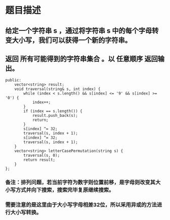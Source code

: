 # 题目描述
## 给定一个字符串 s ，通过将字符串 s 中的每个字母转变大小写，我们可以获得一个新的字符串。
## 返回 所有可能得到的字符串集合 。以 任意顺序 返回输出。
```class Solution {
public:
    vector<string> result;
    void traversal(string& s, int index) {
        while (index < s.length() && s[index] <= '9' && s[index] >= '0') {
            index++;
        }
        if (index == s.length()) {
            result.push_back(s);
            return;
        }
        s[index] ^= 32;  
        traversal(s, index + 1);
        s[index] ^= 32;
        traversal(s, index + 1);
    }
    vector<string> letterCasePermutation(string s) {
        traversal(s, 0);
        return result;
    }
};
```
### **备注**：排列问题，若当前字符为数字则位置前移，是字母则改变其大小写方式并向下搜索，搜索完毕复原继续搜索。
### 需要注意的是这里由于大小写字母相差32位，所以采用异或的方法进行大小写转换。